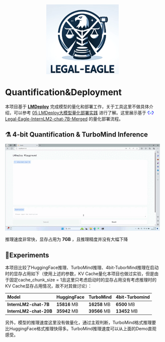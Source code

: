<div align="center">
  
![Image](../img/logo.png)

</div><div align="left">
  
<h1>Quantification&Deployment
  
</h1>
</div>

本项目基于 [**LMDeploy**](https://github.com/InternLM/Imdeploy) 完成模型的量化和部署工作，关于工具这里不做具体介绍，可以参考 [05 LMDeploy大模型量化部署实践](https://blog.csdn.net/Wzxdecsdn/article/details/135623580) 进行了解。这里展示基于 [<img src="../img/modelscope_logo.png" width="20px" /> Legal-Eagle-InternLM2-chat-7B-Merged](https://www.modelscope.cn/models/wangzixinxinxin/Legal-Eagle-InternLM2-chat-7B-Merged/files) 的量化部署流程。

## ⚗️ 4-bit Quantification & TurboMind Inference

![consult_demo](../img/Quantification&TurboMind_Inference.gif)

推理速度非常快，显存占用为 **7GB** ，且推理精度并没有大幅下降
 
## 🔬Experiments

本项目比较了HuggingFace推理、TurboMind推理、4bit-TuborMind推理在启动时的显存占用如下（使用上述的参数，KV Cache量化本项目也做过实验，但是由于固定cache_chunk_size = 1且这里只考虑启动时的显存占用没有考虑推理时的KV Cache显存占用情况，故不对其做讨论）：

| Model                                                                                                       | HuggingFace                                                                                               | TurboMind                                                                                                                                                                | 4bit-Turbomind
|:------------------------------------------------------------------------------------------------------------|:---------------------------------------------------------------------------------------------------------------|:------------------------------------------------------------------------------------------------------------|:-----------------------------------------------------------------------------------------------------------------------------------------------------------------------------|
**InternLM2-chat-7B**   | **15816** MB  |**16258** MB| **6500** MB    |       
**InternLM2-chat-20B**  | **35942** MB  |**39566** MB| **13452** MB   |

另外，模型的推理速度这里没有做量化，通过主观判断，TurboMind格式推理要比HuggingFace格式推理快得多。TurboMind推理速度可以从上面的Demo直观感受。
